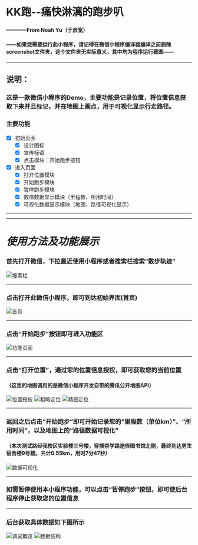 # KK跑--痛快淋漓的跑步叭
#### ————From Noah Yu（于彦宽）
#### ——如果您需要运行此小程序，请记得在微信小程序编译器编译之前删除screenshot文件夹，这个文件夹无实际意义，其中均为程序运行截图——
***
## **说明：** 
### 这是一款微信小程序的Demo，主要功能是记录位置，将位置信息获取下来并且标记，并在地图上画点，用于可视化显示行走路径。
### 主要功能
- [x] 初始页面
  - [x] 设计图标
  - [x] 宣传标语
  - [x] 点击模块：开始跑步按钮
- [x] 进入页面
  - [x] 打开位置模块
  - [x] 开始跑步模块
  - [x] 暂停跑步模块
  - [x] 数值数据显示模块（里程数、所用时间）
  - [x] 可视化数据显示模块（地图、路径可视化显示）
***
***
# ***使用方法及功能展示***
### 首先打开微信，下拉最近使用小程序或者搜索栏搜索“散步轨迹”
![搜索栏](https://github.com/yuyankuan/WeChatRunning/blob/main/screenshot/sousuolan.jpg) 
***
### 点击打开此微信小程序，即可到达初始界面(首页)
![首页](https://github.com/yuyankuan/WeChatRunning/blob/main/screenshot/shouye.jpg)
***
### 点击“开始跑步”按钮即可进入功能区
![功能页面](https://github.com/yuyankuan/WeChatRunning/blob/main/screenshot/gongnengye.jpg)
***
### 点击“打开位置”，通过您的位置信息授权，即可获取您的当前位置
#### （这里的地图调用的是微信小程序开发自带的腾讯公开地图API）
![位置授权](https://github.com/yuyankuan/WeChatRunning/blob/main/screenshot/huoquweizhi.jpg)
![粗略定位](https://github.com/yuyankuan/WeChatRunning/blob/main/screenshot/dingwei2.jpg)
![精细定位](https://github.com/yuyankuan/WeChatRunning/blob/main/screenshot/dingwei1.jpg)
***
### 返回之后点击“开始跑步”即可开始记录您的“里程数（单位km）”、“所用时间”，以及地图上的“路径数据可视化”

#### （本次测试路经我校区实验楼三号楼，穿插崇学路途径图书馆北侧，最终到达男生宿舍楼9号楼。共计0.55km，用时7分47秒）
![数据可视化](https://github.com/yuyankuan/WeChatRunning/blob/main/screenshot/guijikeshihua.jpg)
***
### 如需暂停使用本小程序功能，可以点击“暂停跑步”按钮，即可使后台程序停止获取您的位置信息

***
### 后台获取具体数据如下图所示
![调试概览](https://github.com/yuyankuan/WeChatRunning/blob/main/screenshot/tiaoshi1.JPG)
![数据结构](https://github.com/yuyankuan/WeChatRunning/blob/main/screenshot/tiaoshi2.JPG)
